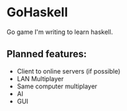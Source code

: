 GoHaskell
=========

Go game I'm writing to learn haskell.

Planned features:
-----------------
  * Client to online servers (if possible)
  * LAN Multiplayer
  * Same computer multiplayer
  * AI
  * GUI
